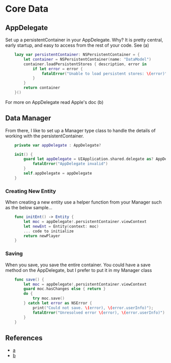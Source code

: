 # Core Data

## AppDelegate
Set up a persistentContainer in your AppDelegate.  Why?  It is pretty central, early startup, and easy to access from the rest of your code. See (a)

```swift
    lazy var persistentContainer: NSPersistentContainer = {
        let container = NSPersistentContainer(name: "DataModel")
        container.loadPersistentStores { description, error in
            if let error = error {
                fatalError("Unable to load persistent stores: \(error)")
            }
        }
        return container
    }()

```

For more on AppDelegate read Apple's doc (b)

## Data Manager
From there, I like to set up a Manager type class to handle the details of working with the persistentContainer.

```swift
    private var appDelegate : AppDelegate?

    init() {
        guard let appDelegate = UIApplication.shared.delegate as? AppDelegate else {
            fatalError("AppDelegate invalid")
        }
        self.appDelegate = appDelegate
    }
```

### Creating New Entity
When creating a new entity use a helper function from your Manager such as the below sample...

```swift
    func initEnt() -> Entity {
        let moc = appDelegate!.persistentContainer.viewContext
        let newEnt = Entity(context: moc)
        ... code to initialize
        return newPlayer
    }
```

### Saving 
When you save, you save the entire container.  You could have a save method on the AppDelegate, but I prefer to put it in my Manager class

```swift
    func save() {
        let moc = appDelegate!.persistentContainer.viewContext
        guard moc.hasChanges else { return }
        do {
            try moc.save()
        } catch let error as NSError {
            print("Could not save. \(error), \(error.userInfo)");
            fatalError("Unresolved error \(error), \(error.userInfo)")
        }
    }
```

## References
 - [a](https://www.codementor.io/@francofantillo/coredata-and-data-persistence-in-ios-uapgfgbxn)
 - [b](https://developer.apple.com/documentation/uikit/uiapplicationdelegate)
